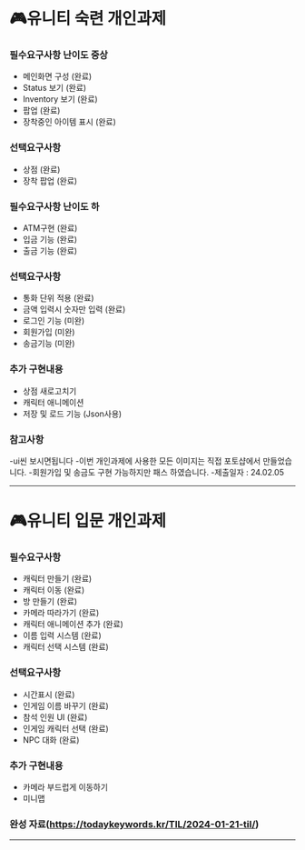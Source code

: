 # 🎮유니티 숙련 개인과제

### 필수요구사항 난이도 중상
- 메인화면 구성 (완료)
- Status 보기 (완료)
- Inventory 보기 (완료)
- 팝업 (완료)
- 장착중인 아이템 표시  (완료)

### 선택요구사항
- 상점 (완료)
- 장착 팝업 (완료)

### 필수요구사항 난이도 하
- ATM구현 (완료)
- 입금 기능 (완료)
- 출금 기능 (완료)

### 선택요구사항
- 통화 단위 적용 (완료)
- 금액 입력시 숫자만 입력 (완료)
- 로그인 기능 (미완)
- 회원가입 (미완)
- 송금기능 (미완)

### 추가 구현내용
- 상점 새로고치기
- 캐릭터 애니메이션
- 저장 및 로드 기능 (Json사용)

### 참고사항
-ui씬 보시면됩니다
-이번 개인과제에 사용한 모든 이미지는 직접 포토샵에서 만들었습니다.
-회원가입 및 송금도 구현 가능하지만 패스 하였습니다.
-제출일자 : 24.02.05

---------------------

# 🎮유니티 입문 개인과제

### 필수요구사항
- 캐릭터 만들기 (완료)
- 캐릭터 이동 (완료)
- 방 만들기 (완료)
- 카메라 따라가기 (완료)
- 캐릭터 애니메이션 추가 (완료)
- 이름 입력 시스템 (완료)
- 캐릭터 선택 시스템 (완료)

### 선택요구사항
- 시간표시 (완료)
- 인게임 이름 바꾸기 (완료)
- 참석 인원 UI (완료)
- 인게임 캐릭터 선택 (완료)
- NPC 대화 (완료)

### 추가 구현내용
- 카메라 부드럽게 이동하기
- 미니맵

### 완성 자료(https://todaykeywords.kr/TIL/2024-01-21-til/)

-------------------
